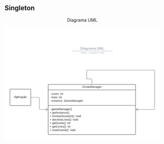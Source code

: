 <h2> Singleton </h2>
<p align="center"> Diagrama UML </p>

![Diagrama UML](/engenhariaIII/singleton/diagramaUml.png)


